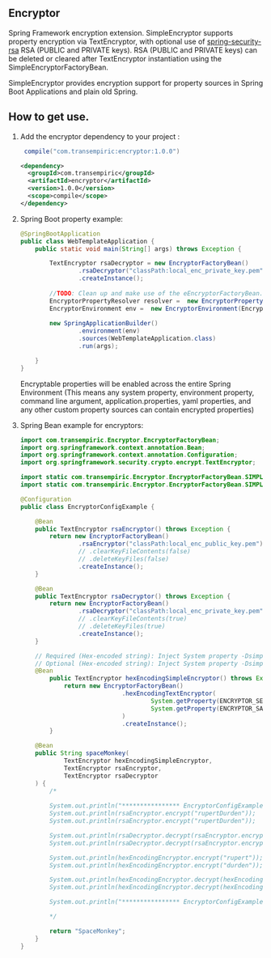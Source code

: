 ## Encryptor
Spring Framework encryption extension.
SimpleEncryptor supports property encryption via TextEncryptor, with optional use of [spring-security-rsa](https://github.com/dsyer/spring-security-rsa) RSA (PUBLIC and PRIVATE keys).
RSA (PUBLIC and PRIVATE keys) can be deleted or cleared after TextEncryptor instantiation using the SimpleEncryptorFactoryBean.

SimpleEncryptor provides encryption support for property sources in Spring Boot Applications and plain old Spring.<br/>

## How to get use.
1.  Add the encryptor dependency to your project :
	```groovy
	 compile("com.transempiric:encryptor:1.0.0")
	```
	```xml
    <dependency>
      <groupId>com.transempiric</groupId>
      <artifactId>encryptor</artifactId>
      <version>1.0.0</version>
      <scope>compile</scope>
    </dependency>
    ```
2.  Spring Boot property example:
	```java
    @SpringBootApplication
    public class WebTemplateApplication {
        public static void main(String[] args) throws Exception {
    
            TextEncryptor rsaDecryptor = new EncryptorFactoryBean()
                    .rsaDecryptor("classPath:local_enc_private_key.pem")
                    .createInstance();
            
            //TODO: Clean up and make use of the eEncryptorFactoryBean.
            EncryptorPropertyResolver resolver =  new EncryptorPropertyResolver(rsaDecryptor);
            EncryptorEnvironment env =  new EncryptorEnvironment(EncryptorInterceptionMode.WRAPPER, resolver);
            
            new SpringApplicationBuilder()
                    .environment(env)
                    .sources(WebTemplateApplication.class)
                    .run(args);
    
        }
    }
	```
	
    Encryptable properties will be enabled across the entire Spring Environment (This means any system property, environment property, command line argument, application.properties, yaml properties, and any other custom property sources can contain encrypted properties)

2.  Spring Bean example for encryptors:
	```java
    import com.transempiric.Encryptor.EncryptorFactoryBean;
    import org.springframework.context.annotation.Bean;
    import org.springframework.context.annotation.Configuration;
    import org.springframework.security.crypto.encrypt.TextEncryptor;
    
    import static com.transempiric.Encryptor.EncryptorFactoryBean.SIMPLE_ENCRYPTOR_SALT_PROPERTY_NAME;
    import static com.transempiric.Encryptor.EncryptorFactoryBean.SIMPLE_ENCRYPTOR_SECRET_PROPERTY_NAME;
    
    @Configuration
    public class EncryptorConfigExample {
    
        @Bean
        public TextEncryptor rsaEncryptor() throws Exception {
            return new EncryptorFactoryBean()
                    .rsaEncryptor("classPath:local_enc_public_key.pem")
                    // .clearKeyFileContents(false)
                    // .deleteKeyFiles(false)
                    .createInstance();
        }
    
        @Bean
        public TextEncryptor rsaDecryptor() throws Exception {
            return new EncryptorFactoryBean()
                    .rsaDecryptor("classPath:local_enc_private_key.pem")
                    // .clearKeyFileContents(true)
                    // .deleteKeyFiles(true)
                    .createInstance();
        }
    
        // Required (Hex-encoded string): Inject System property -Dsimple.encryptor.secret=497349744150726F626C656D466F72596F75546F41736B
        // Optional (Hex-encoded string): Inject System property -Dsimple.encryptor.salt=456E63727970746F7273
        @Bean
            public TextEncryptor hexEncodingSimpleEncryptor() throws Exception {
                return new EncryptorFactoryBean()
                                .hexEncodingTextEncryptor(
                                        System.getProperty(ENCRYPTOR_SECRET_PROPERTY_NAME),
                                        System.getProperty(ENCRYPTOR_SALT_PROPERTY_NAME)
                                )
                                .createInstance();
            }
    
        @Bean
        public String spaceMonkey(
                TextEncryptor hexEncodingSimpleEncryptor,
                TextEncryptor rsaEncryptor,
                TextEncryptor rsaDecryptor
        ) {
            /*
            
            System.out.println("**************** EncryptorConfigExample Test *************************");
            System.out.println(rsaEncryptor.encrypt("rupertDurden"));
            System.out.println(rsaEncryptor.encrypt("rupertDurden"));
    
            System.out.println(rsaDecryptor.decrypt(rsaEncryptor.encrypt("rupert")));
            System.out.println(rsaDecryptor.decrypt(rsaEncryptor.encrypt("durden")));
    
            System.out.println(hexEncodingEncryptor.encrypt("rupert"));
            System.out.println(hexEncodingEncryptor.encrypt("durden"));
    
            System.out.println(hexEncodingEncryptor.decrypt(hexEncodingEncryptor.encrypt("rupert")));
            System.out.println(hexEncodingEncryptor.decrypt(hexEncodingEncryptor.encrypt("durden")));
    
            System.out.println("**************** EncryptorConfigExample Test *************************");
    
            */
    
            return "SpaceMonkey";
        }
    }
	```
